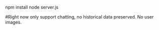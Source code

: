 npm install
node server.js

#Right now only support chatting, no historical data preserved. No user images.
